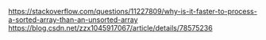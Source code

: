 https://stackoverflow.com/questions/11227809/why-is-it-faster-to-process-a-sorted-array-than-an-unsorted-array
https://blog.csdn.net/zzx1045917067/article/details/78575236